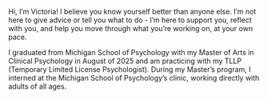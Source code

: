 Hi, I’m Victoria! I believe you know yourself better than anyone else.
I’m not here to give advice or tell you what to do - I’m here to support you,
reflect with you, and help you move through what you’re working on, at your own pace.

I graduated from Michigan School of Psychology with my
Master of Arts in Clinical Psychology
in August of 2025 and am practicing with my TLLP (Temporary Limited License Psychologist).
During my Master’s program, I interned at the Michigan School of Psychology’s clinic,
working directly with adults of all ages.
